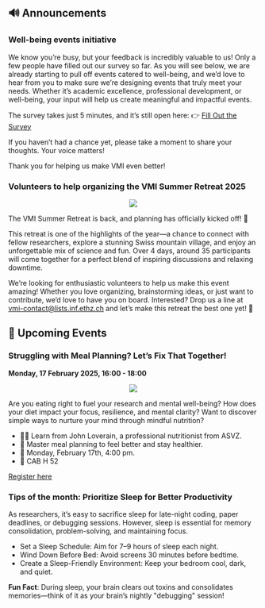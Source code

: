 ## 🔊 Announcements

### Well-being events initiative

We know you’re busy, but your feedback is incredibly valuable to us! Only a few people have filled out our survey so far. As you will see below, we are already starting to pull off events catered to well-being, and we’d love to hear from you to make sure we’re designing events that truly meet your needs. Whether it’s academic excellence, professional development, or well-being, your input will help us create meaningful and impactful events. 

The survey takes just 5 minutes, and it’s still open here:
👉 [Fill Out the Survey](https://forms.gle/A7qEXV1XTSuNmz8A9)

If you haven’t had a chance yet, please take a moment to share your thoughts. Your voice matters!

<!-- Not sure what kind of events we’ve hosted before? Check out our past workshops [here](https://vmi.ethz.ch/wellbeing/) for inspiration. -->

Thank you for helping us make VMI even better!

### Volunteers to help organizing the VMI Summer Retreat 2025 
<center>
<img src="https://img1.oastatic.com/img2/26768477/2160x821r/variant.jpg">
</center>

The VMI Summer Retreat is back, and planning has officially kicked off! 🎉

This retreat is one of the highlights of the year—a chance to connect with fellow researchers, explore a stunning Swiss mountain village, and enjoy an unforgettable mix of science and fun. Over 4 days, around 35 participants will come together for a perfect blend of inspiring discussions and relaxing downtime.

We’re looking for enthusiastic volunteers to help us make this event amazing! Whether you love organizing, brainstorming ideas, or just want to contribute, we’d love to have you on board. Interested? Drop us a line at [vmi-contact@lists.inf.ethz.ch](mailto:vmi-contact@lists.inf.ethz.ch) and let’s make this retreat the best one yet! 🌟


## 📅 Upcoming Events

### Struggling with Meal Planning? Let’s Fix That Together!

**Monday, 17 February 2025, 16:00 - 18:00**
<!-- 
<center>
  <img src="https://vmi.ethz.ch/images/2025_nutrition_workshop.jpeg" />
</center> -->


<center>
  <img src="https://vmi.ethz.ch/images/2025_nutrition_workshop_2.png" />
</center>


Are you eating right to fuel your research and mental well-being? How does your diet impact your focus, resilience, and mental clarity? Want to discover simple ways to nurture your mind through mindful nutrition? 

- 🧑‍🍳 Learn from John Loverain, a professional nutritionist from ASVZ.
- 🍎 Master meal planning to feel better and stay healthier.
- 📅 Monday, February 17th, 4:00 pm.
- 📍 CAB H 52

[Register here](https://docs.google.com/forms/d/e/1FAIpQLSedpCldTnbGCS5t_yZGVan183JxfFdGCCsFLn8kaeFNgFsV8Q/viewform?usp=sharing)

### Tips of the month: Prioritize Sleep for Better Productivity

As researchers, it’s easy to sacrifice sleep for late-night coding, paper deadlines, or debugging sessions. However, sleep is essential for memory consolidation, problem-solving, and maintaining focus.

* Set a Sleep Schedule: Aim for 7–9 hours of sleep each night.
* Wind Down Before Bed: Avoid screens 30 minutes before bedtime.
* Create a Sleep-Friendly Environment: Keep your bedroom cool, dark, and quiet.

**Fun Fact**: During sleep, your brain clears out toxins and consolidates memories—think of it as your brain’s nightly "debugging" session! 